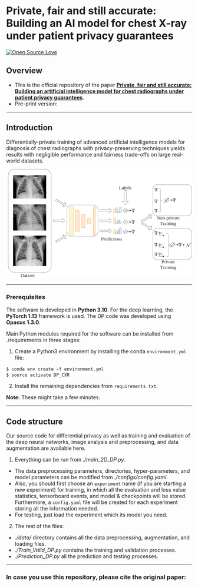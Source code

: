 # Private, fair and still accurate: Building an AI model for chest X-ray under patient privacy guarantees


[![Open Source Love](https://badges.frapsoft.com/os/v2/open-source.svg?v=103)](https://github.com/ellerbrock/open-source-badges/)

Overview
------

* This is the official repository of the paper [**Private, fair and still accurate: Building an artificial intelligence model for chest radiographs under patient privacy guarantees**]().
* Pre-print version: []()

------

Introduction
------
Differentially-private training of advanced artificial intelligence models for diagnosis of chest radiographs with privacy-preserving techniques yields results with negligible performance and fairness trade-offs on large real-world datasets.


![](./intro.png)

------
### Prerequisites

The software is developed in **Python 3.10**. For the deep learning, the **PyTorch 1.13** framework is used. The DP code was developed using **Opacus 1.3.0**.



Main Python modules required for the software can be installed from ./requirements in three stages:

1. Create a Python3 environment by installing the conda `environment.yml` file:

```
$ conda env create -f environment.yml
$ source activate DP_CXR
```


2. Install the remaining dependencies from `requirements.txt`.


**Note:** These might take a few minutes.

------
Code structure
---

Our source code for differential privacy as well as training and evaluation of the deep neural networks, image analysis and preprocessing, and data augmentation are available here.

1. Everything can be run from *./main_2D_DP.py*. 
* The data preprocessing parameters, directories, hyper-parameters, and model parameters can be modified from *./configs/config.yaml*.
* Also, you should first choose an `experiment` name (if you are starting a new experiment) for training, in which all the evaluation and loss value statistics, tensorboard events, and model & checkpoints will be stored. Furthermore, a `config.yaml` file will be created for each experiment storing all the information needed.
* For testing, just load the experiment which its model you need.

2. The rest of the files:
* *./data/* directory contains all the data preprocessing, augmentation, and loading files.
* *./Train_Valid_DP.py* contains the training and validation processes.
* *./Prediction_DP.py* all the prediction and testing processes.

------
### In case you use this repository, please cite the original paper:

